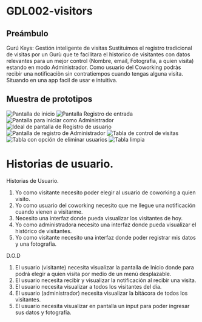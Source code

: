 # GDL002-visitors



## Preámbulo

Gurú Keys: Gestión inteligente de visitas 
Sustituimos el registro tradicional de visitas por un Gurù que te facilitara el historico de visitantes con datos relevantes para un mejor control (Nombre, email, Fotografìa, a quien visita) estando en modo Administrador.
Como usuario del Coworking podràs recibir una notificaciòn sin contratiempos cuando tengas alguna visita.
Situando en una app facil de usar e intuitiva.


## Muestra de prototipos


![Pantalla de inicio](https://scontent.fgdl2-1.fna.fbcdn.net/v/t1.15752-9/59008901_2829591990415039_5472822571818811392_n.png?_nc_cat=100&_nc_ht=scontent.fgdl2-1.fna&oh=e0bce1c4613e364b1ae0f15be9d9ffe1&oe=5D6EE1E5)
![Pantalla Registro de entrada](https://scontent.fgdl2-1.fna.fbcdn.net/v/t1.15752-9/57284412_2372098102809220_8593150637741441024_n.png?_nc_cat=106&_nc_ht=scontent.fgdl2-1.fna&oh=f7459e41a09a38344026a69e984c3725&oe=5D34ACB0)
![Pantalla para iniciar como Administrador](https://scontent.fgdl2-1.fna.fbcdn.net/v/t1.15752-9/58961720_653583351759157_9009553064322924544_n.png?_nc_cat=111&_nc_ht=scontent.fgdl2-1.fna&oh=5ea09a02344ab1fe427f2a64371bdcc5&oe=5D72D2FC)
![Ideal de pantalla de Registro de usuario](https://scontent.fgdl2-1.fna.fbcdn.net/v/t1.15752-9/59345394_325353948181633_8601709223367147520_n.png?_nc_cat=105&_nc_ht=scontent.fgdl2-1.fna&oh=fe202ccf8e0cb2bcf0f574bc8c781a08&oe=5D334AC1)
![Pantalla de registro de Administrador](https://scontent.fgdl2-1.fna.fbcdn.net/v/t1.15752-9/59429343_2155934874444355_2810903864411160576_n.png?_nc_cat=106&_nc_ht=scontent.fgdl2-1.fna&oh=3e7ca5ecd137e2d61fc8375263930472&oe=5D687F0B)
![Tabla de control de visitas](https://scontent.fgdl2-1.fna.fbcdn.net/v/t1.15752-9/58755164_359357604689422_2174468867391225856_n.png?_nc_cat=111&_nc_ht=scontent.fgdl2-1.fna&oh=178894dab62bd2d2882380c365474ba1&oe=5D3081B7)
![Tabla con opción de eliminar usuarios](https://scontent.fgdl2-1.fna.fbcdn.net/v/t1.15752-9/59409862_651684278628248_330180386883633152_n.png?_nc_cat=108&_nc_ht=scontent.fgdl2-1.fna&oh=7610122a25c7d91adc1d6538f6630f11&oe=5D73C5A6)
![Tabla limpia](https://scontent.fgdl2-1.fna.fbcdn.net/v/t1.15752-9/59573644_999911726879084_772811620396040192_n.png?_nc_cat=107&_nc_ht=scontent.fgdl2-1.fna&oh=090aafd453255f2891da8011a0c35259&oe=5D609D81)

# Historias de usuario.

Historias de Usuario.
1. Yo como visitante necesito poder elegir al usuario de coworking a quien visito.
2. Yo como usuario del coworking necesito que me llegue una notificación cuando vienen a visitarme.
3. Necesito una interfaz donde pueda visualizar los visitantes de hoy.
4. Yo como administradora necesito una interfaz donde pueda visualizar el histórico de visitantes.
5. Yo como visitante necesito una interfaz donde poder registrar mis datos y una fotografía.

D.O.D

1. El usuario (visitante) necesita visualizar la pantalla de Inicio donde para podrá elegir a quien visita por medio de un menú desplazable.
2. El usuario necesita recibir y visualizar la notificación al recibir una visita.
3. El usuario necesita visualizar a todos los visitantes del dia.
4. El usuario (administrador) necesita visualizar la bitácora de todos los visitantes.
5. El usuario necesita visualizar en pantalla un input para poder ingresar sus datos y fotografía.
